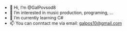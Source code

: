 - 👋 Hi, I’m @GalPovsod8
- 👀 I’m interested in music production, programing, ...
- 🌱 I’m currently learning C#
- 📫 You can conntact me via email: galpos10@gmail.com

<!---
GalPovsod8/GalPovsod8 is a ✨ special ✨ repository because its `README.md` (this file) appears on your GitHub profile.
You can click the Preview link to take a look at your changes.
--->
